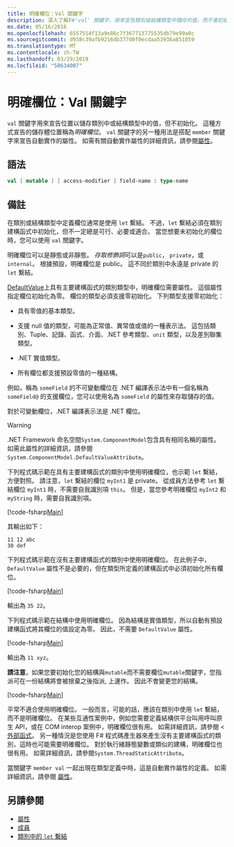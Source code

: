 ```yaml
---
title: 明確欄位：Val 關鍵字
description: 深入了解F#'val' 關鍵字，用來宣告類別或結構類型中儲存的值，而不會初始化類型的位置。
ms.date: 05/16/2016
ms.openlocfilehash: 6557514f13a9e86c7f367713775535db79e99a0c
ms.sourcegitcommit: d938c39afb9216db377d0f0ecdaa53936a851059
ms.translationtype: MT
ms.contentlocale: zh-TW
ms.lasthandoff: 03/29/2019
ms.locfileid: "58634007"
---
```

# <a name="explicit-fields-the-val-keyword"></a>明確欄位：Val 關鍵字

`val` 關鍵字用來宣告位置以儲存類別中或結構類型中的值，但不初始化。 這種方式宣告的儲存體位置稱為*明確欄位*。 `val` 關鍵字的另一種用法是搭配 `member` 關鍵字來宣告自動實作的屬性。 如需有關自動實作屬性的詳細資訊，請參閱[屬性](properties.md)。

## <a name="syntax"></a>語法

```fsharp
val [ mutable ] [ access-modifier ] field-name : type-name
```

## <a name="remarks"></a>備註

在類別或結構類型中定義欄位通常是使用 `let` 繫結。 不過，`let` 繫結必須在類別建構函式中初始化，但不一定總是可行、必要或適合。 當您想要未初始化的欄位時，您可以使用 `val` 關鍵字。

明確欄位可以是靜態或非靜態。 *存取修飾詞*可以是`public`， `private`，或`internal`。 根據預設，明確欄位是 public。 這不同於類別中永遠是 private 的 `let` 繫結。

[DefaultValue](https://msdn.microsoft.com/library/a3a3307b-8c05-441e-b109-245511614d58)上具有主要建構函式的類別類型中，明確欄位需要屬性。 這個屬性指定欄位初始化為零。 欄位的類型必須支援零初始化。 下列類型支援零初始化：

- 具有零值的基本類型。

- 支援 null 值的類型，可能為正常值、異常值或值的一種表示法。 這包括類別、Tuple、記錄、函式、介面、.NET 參考類型、`unit` 類型，以及差別聯集類型。

- .NET 實值類型。

- 所有欄位都支援預設零值的一種結構。

例如，稱為 `someField` 的不可變動欄位在 .NET 編譯表示法中有一個名稱為 `someField@` 的支援欄位，您可以使用名為 `someField` 的屬性來存取儲存的值。

對於可變動欄位，.NET 編譯表示法是 .NET 欄位。

>[!WARNING]
>.NET Framework 命名空間`System.ComponentModel`包含具有相同名稱的屬性。 如需此屬性的詳細資訊，請參閱 `System.ComponentModel.DefaultValueAttribute`。

下列程式碼示範在具有主要建構函式的類別中使用明確欄位，也示範 `let` 繫結，方便對照。 請注意，`let` 繫結的欄位 `myInt1` 是 private。 從成員方法參考 `let` 繫結欄位 `myInt1` 時，不需要自我識別項 `this`。 但是，當您參考明確欄位 `myInt2` 和 `myString` 時，需要自我識別項。

[!code-fsharp[Main](../../../../samples/snippets/fsharp/lang-ref-2/snippet6701.fs)]

其輸出如下：

```
11 12 abc
30 def
```

下列程式碼示範在沒有主要建構函式的類別中使用明確欄位。 在此例子中，`DefaultValue` 屬性不是必要的，但在類型所定義的建構函式中必須初始化所有欄位。

[!code-fsharp[Main](../../../../samples/snippets/fsharp/lang-ref-2/snippet6702.fs)]

輸出為 `35 22`。

下列程式碼示範在結構中使用明確欄位。 因為結構是實值類型，所以自動有預設建構函式將其欄位的值設定為零。 因此，不需要 `DefaultValue` 屬性。

[!code-fsharp[Main](../../../../samples/snippets/fsharp/lang-ref-2/snippet6703.fs)]

輸出為 `11 xyz`。

**請注意**，如果您要初始化您的結構與`mutable`而不需要欄位`mutable`關鍵字，您指派可在一份結構將會被捨棄之後指派, 上運作。 因此不會變更您的結構。

[!code-fsharp[Main](../../../../samples/snippets/fsharp/lang-ref-2/snippet6704.fs)]

平常不適合使用明確欄位。 一般而言，可能的話，應該在類別中使用 `let` 繫結，而不是明確欄位。 在某些互通性案例中，例如您需要定義結構供平台叫用呼叫原生 API，或在 COM interop 案例中，明確欄位很有用。 如需詳細資訊，請參閱 <<c0> [ 外部函式](../functions/external-functions.md)。 另一種情況是您使用 F# 程式碼產生器來產生沒有主要建構函式的類別，這時也可能需要明確欄位。 對於執行緒靜態變數或類似的建構，明確欄位也很有用。 如需詳細資訊，請參閱`System.ThreadStaticAttribute`。

當關鍵字 `member val` 一起出現在類型定義中時，這是自動實作屬性的定義。 如需詳細資訊，請參閱 [屬性](properties.md)。

## <a name="see-also"></a>另請參閱

- [屬性](properties.md)
- [成員](index.md)
- [類別中的 `let` 繫結](let-bindings-in-classes.md)
